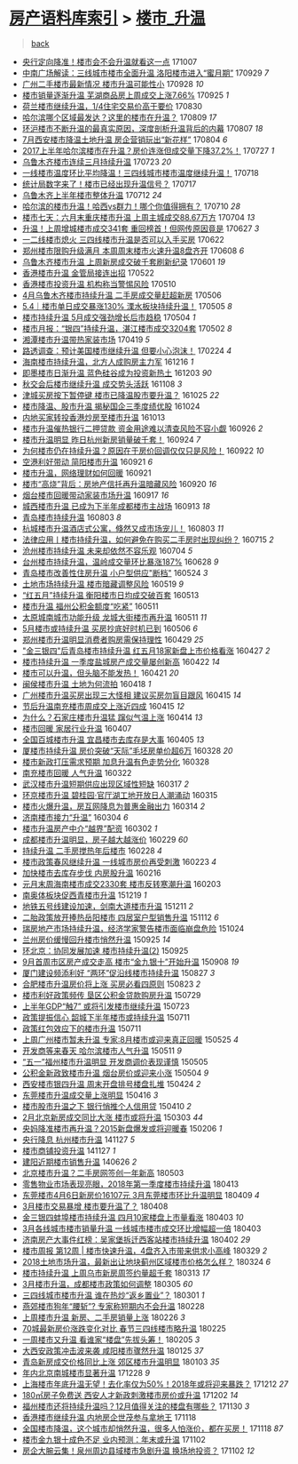 [房产语料库索引](../../README.md)  > [楼市_升温](楼市_升温.md)
====
> [back](../README.md)

- [央行定向降准！楼市会不会升温就看这一点](http://jkwz.applinzi.com/ittc/7021733060993877009.html#%E5%A4%AE%E8%A1%8C%E5%AE%9A%E5%90%91%E9%99%8D%E5%87%86%EF%BC%81%E6%A5%BC%E5%B8%82%E4%BC%9A%E4%B8%8D%E4%BC%9A%E5%8D%87%E6%B8%A9%E5%B0%B1%E7%9C%8B%E8%BF%99%E4%B8%80%E7%82%B9) 171007  
- [中南广场解读：三线城市楼市全面升温 洛阳楼市进入“蜜月期”](http://jkwz.applinzi.com/ittc/7018788565633467408.html#%E4%B8%AD%E5%8D%97%E5%B9%BF%E5%9C%BA%E8%A7%A3%E8%AF%BB%EF%BC%9A%E4%B8%89%E7%BA%BF%E5%9F%8E%E5%B8%82%E6%A5%BC%E5%B8%82%E5%85%A8%E9%9D%A2%E5%8D%87%E6%B8%A9+%E6%B4%9B%E9%98%B3%E6%A5%BC%E5%B8%82%E8%BF%9B%E5%85%A5%E2%80%9C%E8%9C%9C%E6%9C%88%E6%9C%9F%E2%80%9D) 170929 *7* 
- [广州二手楼市最新情况 楼市升温可能性小](http://jkwz.applinzi.com/ittc/7018329370182288400.html#%E5%B9%BF%E5%B7%9E%E4%BA%8C%E6%89%8B%E6%A5%BC%E5%B8%82%E6%9C%80%E6%96%B0%E6%83%85%E5%86%B5+%E6%A5%BC%E5%B8%82%E5%8D%87%E6%B8%A9%E5%8F%AF%E8%83%BD%E6%80%A7%E5%B0%8F) 170928 *10* 
- [楼市销量逐渐升温 芜湖商品房上周成交上涨7.66%](http://jkwz.applinzi.com/ittc/7017158383575237649.html#%E6%A5%BC%E5%B8%82%E9%94%80%E9%87%8F%E9%80%90%E6%B8%90%E5%8D%87%E6%B8%A9+%E8%8A%9C%E6%B9%96%E5%95%86%E5%93%81%E6%88%BF%E4%B8%8A%E5%91%A8%E6%88%90%E4%BA%A4%E4%B8%8A%E6%B6%A87.66%25) 170925 *1* 
- [荷兰楼市继续升温，1/4住宅交易价高于要价](http://jkwz.applinzi.com/ittc/7007675927897834513.html#%E8%8D%B7%E5%85%B0%E6%A5%BC%E5%B8%82%E7%BB%A7%E7%BB%AD%E5%8D%87%E6%B8%A9%EF%BC%8C1%2F4%E4%BD%8F%E5%AE%85%E4%BA%A4%E6%98%93%E4%BB%B7%E9%AB%98%E4%BA%8E%E8%A6%81%E4%BB%B7) 170830  
- [哈尔滨哪个区域最发达？这里的楼市在升温？](http://jkwz.applinzi.com/ittc/6999770676045808657.html#%E5%93%88%E5%B0%94%E6%BB%A8%E5%93%AA%E4%B8%AA%E5%8C%BA%E5%9F%9F%E6%9C%80%E5%8F%91%E8%BE%BE%EF%BC%9F%E8%BF%99%E9%87%8C%E7%9A%84%E6%A5%BC%E5%B8%82%E5%9C%A8%E5%8D%87%E6%B8%A9%EF%BC%9F) 170809 *17* 
- [环沪楼市不断升温的最真实原因，深度剖析升温背后的内幕](http://jkwz.applinzi.com/ittc/6998722774661858320.html#%E7%8E%AF%E6%B2%AA%E6%A5%BC%E5%B8%82%E4%B8%8D%E6%96%AD%E5%8D%87%E6%B8%A9%E7%9A%84%E6%9C%80%E7%9C%9F%E5%AE%9E%E5%8E%9F%E5%9B%A0%EF%BC%8C%E6%B7%B1%E5%BA%A6%E5%89%96%E6%9E%90%E5%8D%87%E6%B8%A9%E8%83%8C%E5%90%8E%E7%9A%84%E5%86%85%E5%B9%95) 170807 *18* 
- [7月西安楼市降温土地升温 房企营销玩出“新花样”](http://jkwz.applinzi.com/ittc/6997864083356124177.html#7%E6%9C%88%E8%A5%BF%E5%AE%89%E6%A5%BC%E5%B8%82%E9%99%8D%E6%B8%A9%E5%9C%9F%E5%9C%B0%E5%8D%87%E6%B8%A9+%E6%88%BF%E4%BC%81%E8%90%A5%E9%94%80%E7%8E%A9%E5%87%BA%E2%80%9C%E6%96%B0%E8%8A%B1%E6%A0%B7%E2%80%9D) 170804 *6* 
- [2017上半年哈尔滨楼市在升温？房价连涨但成交量下降37.2%！](http://jkwz.applinzi.com/ittc/6995041656787977232.html#2017%E4%B8%8A%E5%8D%8A%E5%B9%B4%E5%93%88%E5%B0%94%E6%BB%A8%E6%A5%BC%E5%B8%82%E5%9C%A8%E5%8D%87%E6%B8%A9%EF%BC%9F%E6%88%BF%E4%BB%B7%E8%BF%9E%E6%B6%A8%E4%BD%86%E6%88%90%E4%BA%A4%E9%87%8F%E4%B8%8B%E9%99%8D37.2%25%EF%BC%81) 170727 *1* 
- [乌鲁木齐楼市连续三月持续升温](http://jkwz.applinzi.com/ittc/6993645016139170833.html#%E4%B9%8C%E9%B2%81%E6%9C%A8%E9%BD%90%E6%A5%BC%E5%B8%82%E8%BF%9E%E7%BB%AD%E4%B8%89%E6%9C%88%E6%8C%81%E7%BB%AD%E5%8D%87%E6%B8%A9) 170723 *20* 
- [一线楼市温度环比平均降温！三四线城市楼市温度继续升温！](http://jkwz.applinzi.com/ittc/6991697696988333072.html#%E4%B8%80%E7%BA%BF%E6%A5%BC%E5%B8%82%E6%B8%A9%E5%BA%A6%E7%8E%AF%E6%AF%94%E5%B9%B3%E5%9D%87%E9%99%8D%E6%B8%A9%EF%BC%81%E4%B8%89%E5%9B%9B%E7%BA%BF%E5%9F%8E%E5%B8%82%E6%A5%BC%E5%B8%82%E6%B8%A9%E5%BA%A6%E7%BB%A7%E7%BB%AD%E5%8D%87%E6%B8%A9%EF%BC%81) 170718  
- [统计局数字来了！楼市已经出现升温信号？](http://jkwz.applinzi.com/ittc/6991257962797335568.html#%E7%BB%9F%E8%AE%A1%E5%B1%80%E6%95%B0%E5%AD%97%E6%9D%A5%E4%BA%86%EF%BC%81%E6%A5%BC%E5%B8%82%E5%B7%B2%E7%BB%8F%E5%87%BA%E7%8E%B0%E5%8D%87%E6%B8%A9%E4%BF%A1%E5%8F%B7%EF%BC%9F) 170717  
- [乌鲁木齐上半年楼市整体升温](http://jkwz.applinzi.com/ittc/6989338914702492689.html#%E4%B9%8C%E9%B2%81%E6%9C%A8%E9%BD%90%E4%B8%8A%E5%8D%8A%E5%B9%B4%E6%A5%BC%E5%B8%82%E6%95%B4%E4%BD%93%E5%8D%87%E6%B8%A9) 170712 *24* 
- [哈尔滨的楼市升温！哈西vs群力！哪个你值得拥有？](http://jkwz.applinzi.com/ittc/6988673299872482309.html#%E5%93%88%E5%B0%94%E6%BB%A8%E7%9A%84%E6%A5%BC%E5%B8%82%E5%8D%87%E6%B8%A9%EF%BC%81%E5%93%88%E8%A5%BFvs%E7%BE%A4%E5%8A%9B%EF%BC%81%E5%93%AA%E4%B8%AA%E4%BD%A0%E5%80%BC%E5%BE%97%E6%8B%A5%E6%9C%89%EF%BC%9F) 170710 *28* 
- [楼市七天：六月末重庆楼市升温 上周主城成交88.67万方](http://jkwz.applinzi.com/ittc/6986490211004318724.html#%E6%A5%BC%E5%B8%82%E4%B8%83%E5%A4%A9%EF%BC%9A%E5%85%AD%E6%9C%88%E6%9C%AB%E9%87%8D%E5%BA%86%E6%A5%BC%E5%B8%82%E5%8D%87%E6%B8%A9+%E4%B8%8A%E5%91%A8%E4%B8%BB%E5%9F%8E%E6%88%90%E4%BA%A488.67%E4%B8%87%E6%96%B9) 170704 *13* 
- [升温！上周增城楼市成交341套 重回榜首！但网传原因竟是](http://jkwz.applinzi.com/ittc/6983730808538792965.html#%E5%8D%87%E6%B8%A9%EF%BC%81%E4%B8%8A%E5%91%A8%E5%A2%9E%E5%9F%8E%E6%A5%BC%E5%B8%82%E6%88%90%E4%BA%A4341%E5%A5%97+%E9%87%8D%E5%9B%9E%E6%A6%9C%E9%A6%96%EF%BC%81%E4%BD%86%E7%BD%91%E4%BC%A0%E5%8E%9F%E5%9B%A0%E7%AB%9F%E6%98%AF) 170627 *3* 
- [一二线楼市熄火 三四线楼市升温是否可以入手买房](http://jkwz.applinzi.com/ittc/6981953324554126341.html#%E4%B8%80%E4%BA%8C%E7%BA%BF%E6%A5%BC%E5%B8%82%E7%86%84%E7%81%AB+%E4%B8%89%E5%9B%9B%E7%BA%BF%E6%A5%BC%E5%B8%82%E5%8D%87%E6%B8%A9%E6%98%AF%E5%90%A6%E5%8F%AF%E4%BB%A5%E5%85%A5%E6%89%8B%E4%B9%B0%E6%88%BF) 170622  
- [郑州楼市限购升级满月 本周周末楼市火速升温8盘齐开](http://jkwz.applinzi.com/ittc/6976845112528077828.html#%E9%83%91%E5%B7%9E%E6%A5%BC%E5%B8%82%E9%99%90%E8%B4%AD%E5%8D%87%E7%BA%A7%E6%BB%A1%E6%9C%88+%E6%9C%AC%E5%91%A8%E5%91%A8%E6%9C%AB%E6%A5%BC%E5%B8%82%E7%81%AB%E9%80%9F%E5%8D%87%E6%B8%A98%E7%9B%98%E9%BD%90%E5%BC%80) 170608 *6* 
- [乌鲁木齐楼市升温 上周新房成交破千套刷新纪录](http://jkwz.applinzi.com/ittc/6974195922060723204.html#%E4%B9%8C%E9%B2%81%E6%9C%A8%E9%BD%90%E6%A5%BC%E5%B8%82%E5%8D%87%E6%B8%A9+%E4%B8%8A%E5%91%A8%E6%96%B0%E6%88%BF%E6%88%90%E4%BA%A4%E7%A0%B4%E5%8D%83%E5%A5%97%E5%88%B7%E6%96%B0%E7%BA%AA%E5%BD%95) 170601 *19* 
- [香港楼市升温 金管局接连出招](http://jkwz.applinzi.com/ittc/6970323432859239429.html#%E9%A6%99%E6%B8%AF%E6%A5%BC%E5%B8%82%E5%8D%87%E6%B8%A9+%E9%87%91%E7%AE%A1%E5%B1%80%E6%8E%A5%E8%BF%9E%E5%87%BA%E6%8B%9B) 170522  
- [香港楼市投资升温 机构称当警惕风险](http://jkwz.applinzi.com/ittc/6966065313459209220.html#%E9%A6%99%E6%B8%AF%E6%A5%BC%E5%B8%82%E6%8A%95%E8%B5%84%E5%8D%87%E6%B8%A9+%E6%9C%BA%E6%9E%84%E7%A7%B0%E5%BD%93%E8%AD%A6%E6%83%95%E9%A3%8E%E9%99%A9) 170510  
- [4月乌鲁木齐楼市持续升温 二手房成交量赶超新房](http://jkwz.applinzi.com/ittc/6964336284603515909.html#4%E6%9C%88%E4%B9%8C%E9%B2%81%E6%9C%A8%E9%BD%90%E6%A5%BC%E5%B8%82%E6%8C%81%E7%BB%AD%E5%8D%87%E6%B8%A9+%E4%BA%8C%E6%89%8B%E6%88%BF%E6%88%90%E4%BA%A4%E9%87%8F%E8%B5%B6%E8%B6%85%E6%96%B0%E6%88%BF) 170506  
- [5.4｜楼市单日成交暴涨130% 溧水板块持续升温！](http://jkwz.applinzi.com/ittc/6964103346129470469.html#5.4%EF%BD%9C%E6%A5%BC%E5%B8%82%E5%8D%95%E6%97%A5%E6%88%90%E4%BA%A4%E6%9A%B4%E6%B6%A8130%25+%E6%BA%A7%E6%B0%B4%E6%9D%BF%E5%9D%97%E6%8C%81%E7%BB%AD%E5%8D%87%E6%B8%A9%EF%BC%81) 170505 *8* 
- [楼市持续升温 5月成交强劲增长后市趋稳](http://jkwz.applinzi.com/ittc/6963809792110887941.html#%E6%A5%BC%E5%B8%82%E6%8C%81%E7%BB%AD%E5%8D%87%E6%B8%A9+5%E6%9C%88%E6%88%90%E4%BA%A4%E5%BC%BA%E5%8A%B2%E5%A2%9E%E9%95%BF%E5%90%8E%E5%B8%82%E8%B6%8B%E7%A8%B3) 170504 *1* 
- [楼市月报：“银四”持续升温，湛江楼市成交3204套](http://jkwz.applinzi.com/ittc/6963096176030123012.html#%E6%A5%BC%E5%B8%82%E6%9C%88%E6%8A%A5%EF%BC%9A%E2%80%9C%E9%93%B6%E5%9B%9B%E2%80%9D%E6%8C%81%E7%BB%AD%E5%8D%87%E6%B8%A9%EF%BC%8C%E6%B9%9B%E6%B1%9F%E6%A5%BC%E5%B8%82%E6%88%90%E4%BA%A43204%E5%A5%97) 170502 *8* 
- [湘潭楼市升温带热家装市场](http://jkwz.applinzi.com/ittc/6958161222879937540.html#%E6%B9%98%E6%BD%AD%E6%A5%BC%E5%B8%82%E5%8D%87%E6%B8%A9%E5%B8%A6%E7%83%AD%E5%AE%B6%E8%A3%85%E5%B8%82%E5%9C%BA) 170419 *5* 
- [路透调查：预计美国楼市继续升温 但要小心泡沫！](http://jkwz.applinzi.com/ittc/6938301210166821893.html#%E8%B7%AF%E9%80%8F%E8%B0%83%E6%9F%A5%EF%BC%9A%E9%A2%84%E8%AE%A1%E7%BE%8E%E5%9B%BD%E6%A5%BC%E5%B8%82%E7%BB%A7%E7%BB%AD%E5%8D%87%E6%B8%A9+%E4%BD%86%E8%A6%81%E5%B0%8F%E5%BF%83%E6%B3%A1%E6%B2%AB%EF%BC%81) 170224 *4* 
- [海南楼市持续升温，北方人成购房主力军](http://jkwz.applinzi.com/ittc/6912242514743804932.html#%E6%B5%B7%E5%8D%97%E6%A5%BC%E5%B8%82%E6%8C%81%E7%BB%AD%E5%8D%87%E6%B8%A9%EF%BC%8C%E5%8C%97%E6%96%B9%E4%BA%BA%E6%88%90%E8%B4%AD%E6%88%BF%E4%B8%BB%E5%8A%9B%E5%86%9B) 161216 *1* 
- [即墨楼市日渐升温 蓝色硅谷成为投资新热土](http://jkwz.applinzi.com/ittc/6907358567090095108.html#%E5%8D%B3%E5%A2%A8%E6%A5%BC%E5%B8%82%E6%97%A5%E6%B8%90%E5%8D%87%E6%B8%A9+%E8%93%9D%E8%89%B2%E7%A1%85%E8%B0%B7%E6%88%90%E4%B8%BA%E6%8A%95%E8%B5%84%E6%96%B0%E7%83%AD%E5%9C%9F) 161203 *90* 
- [秋交会后楼市继续升温 成交势头活跃](http://jkwz.applinzi.com/ittc/6898028818211537924.html#%E7%A7%8B%E4%BA%A4%E4%BC%9A%E5%90%8E%E6%A5%BC%E5%B8%82%E7%BB%A7%E7%BB%AD%E5%8D%87%E6%B8%A9+%E6%88%90%E4%BA%A4%E5%8A%BF%E5%A4%B4%E6%B4%BB%E8%B7%83) 161108 *3* 
- [津城买房按下暂停键 楼市已降温股市要升温？](http://jkwz.applinzi.com/ittc/6892890371654157317.html#%E6%B4%A5%E5%9F%8E%E4%B9%B0%E6%88%BF%E6%8C%89%E4%B8%8B%E6%9A%82%E5%81%9C%E9%94%AE+%E6%A5%BC%E5%B8%82%E5%B7%B2%E9%99%8D%E6%B8%A9%E8%82%A1%E5%B8%82%E8%A6%81%E5%8D%87%E6%B8%A9%EF%BC%9F) 161025 *22* 
- [楼市降温、股市升温 揭秘国企三季度绩优股](http://jkwz.applinzi.com/ittc/6892638955308057605.html#%E6%A5%BC%E5%B8%82%E9%99%8D%E6%B8%A9%E3%80%81%E8%82%A1%E5%B8%82%E5%8D%87%E6%B8%A9+%E6%8F%AD%E7%A7%98%E5%9B%BD%E4%BC%81%E4%B8%89%E5%AD%A3%E5%BA%A6%E7%BB%A9%E4%BC%98%E8%82%A1) 161024  
- [内地买家转投香港炒房至楼市升温](http://jkwz.applinzi.com/ittc/6888472343604626436.html#%E5%86%85%E5%9C%B0%E4%B9%B0%E5%AE%B6%E8%BD%AC%E6%8A%95%E9%A6%99%E6%B8%AF%E7%82%92%E6%88%BF%E8%87%B3%E6%A5%BC%E5%B8%82%E5%8D%87%E6%B8%A9) 161013  
- [楼市升温催热银行二押贷款 资金用途难以清查风险不容小觑](http://jkwz.applinzi.com/ittc/6882106393825379333.html#%E6%A5%BC%E5%B8%82%E5%8D%87%E6%B8%A9%E5%82%AC%E7%83%AD%E9%93%B6%E8%A1%8C%E4%BA%8C%E6%8A%BC%E8%B4%B7%E6%AC%BE+%E8%B5%84%E9%87%91%E7%94%A8%E9%80%94%E9%9A%BE%E4%BB%A5%E6%B8%85%E6%9F%A5%E9%A3%8E%E9%99%A9%E4%B8%8D%E5%AE%B9%E5%B0%8F%E8%A7%91) 160926 *2* 
- [楼市升温明显 昨日杭州新房销量破千套！](http://jkwz.applinzi.com/ittc/6881442857499493380.html#%E6%A5%BC%E5%B8%82%E5%8D%87%E6%B8%A9%E6%98%8E%E6%98%BE+%E6%98%A8%E6%97%A5%E6%9D%AD%E5%B7%9E%E6%96%B0%E6%88%BF%E9%94%80%E9%87%8F%E7%A0%B4%E5%8D%83%E5%A5%97%EF%BC%81) 160924 *7* 
- [为何楼市仍在持续升温？原因在于房价回调仅仅只是风险！](http://jkwz.applinzi.com/ittc/6880718147241378820.html#%E4%B8%BA%E4%BD%95%E6%A5%BC%E5%B8%82%E4%BB%8D%E5%9C%A8%E6%8C%81%E7%BB%AD%E5%8D%87%E6%B8%A9%EF%BC%9F%E5%8E%9F%E5%9B%A0%E5%9C%A8%E4%BA%8E%E6%88%BF%E4%BB%B7%E5%9B%9E%E8%B0%83%E4%BB%85%E4%BB%85%E5%8F%AA%E6%98%AF%E9%A3%8E%E9%99%A9%EF%BC%81) 160922 *10* 
- [空港利好带动 简阳楼市升温](http://jkwz.applinzi.com/ittc/6880348210450662405.html#%E7%A9%BA%E6%B8%AF%E5%88%A9%E5%A5%BD%E5%B8%A6%E5%8A%A8+%E7%AE%80%E9%98%B3%E6%A5%BC%E5%B8%82%E5%8D%87%E6%B8%A9) 160921 *6* 
- [楼市升温，网络理财如何回暖](http://jkwz.applinzi.com/ittc/6880243453253911556.html#%E6%A5%BC%E5%B8%82%E5%8D%87%E6%B8%A9%EF%BC%8C%E7%BD%91%E7%BB%9C%E7%90%86%E8%B4%A2%E5%A6%82%E4%BD%95%E5%9B%9E%E6%9A%96) 160921  
- [楼市“高烧”背后：房地产信托再升温暗藏风险](http://jkwz.applinzi.com/ittc/6879833660617917444.html#%E6%A5%BC%E5%B8%82%E2%80%9C%E9%AB%98%E7%83%A7%E2%80%9D%E8%83%8C%E5%90%8E%EF%BC%9A%E6%88%BF%E5%9C%B0%E4%BA%A7%E4%BF%A1%E6%89%98%E5%86%8D%E5%8D%87%E6%B8%A9%E6%9A%97%E8%97%8F%E9%A3%8E%E9%99%A9) 160920 *16* 
- [烟台楼市回暖带动家装市场升温](http://jkwz.applinzi.com/ittc/6878864183097033732.html#%E7%83%9F%E5%8F%B0%E6%A5%BC%E5%B8%82%E5%9B%9E%E6%9A%96%E5%B8%A6%E5%8A%A8%E5%AE%B6%E8%A3%85%E5%B8%82%E5%9C%BA%E5%8D%87%E6%B8%A9) 160917 *16* 
- [城西楼市升温 已成为下半年成都楼市主战场](http://jkwz.applinzi.com/ittc/6877291905343292421.html#%E5%9F%8E%E8%A5%BF%E6%A5%BC%E5%B8%82%E5%8D%87%E6%B8%A9+%E5%B7%B2%E6%88%90%E4%B8%BA%E4%B8%8B%E5%8D%8A%E5%B9%B4%E6%88%90%E9%83%BD%E6%A5%BC%E5%B8%82%E4%B8%BB%E6%88%98%E5%9C%BA) 160913 *18* 
- [青岛楼市持续升温](http://jkwz.applinzi.com/ittc/6862146987717297157.html#%E9%9D%92%E5%B2%9B%E6%A5%BC%E5%B8%82%E6%8C%81%E7%BB%AD%E5%8D%87%E6%B8%A9) 160803 *8* 
- [杭城楼市升温酒店式公寓，倏然又成市场宠儿！](http://jkwz.applinzi.com/ittc/6862102332283814916.html#%E6%9D%AD%E5%9F%8E%E6%A5%BC%E5%B8%82%E5%8D%87%E6%B8%A9%E9%85%92%E5%BA%97%E5%BC%8F%E5%85%AC%E5%AF%93%EF%BC%8C%E5%80%8F%E7%84%B6%E5%8F%88%E6%88%90%E5%B8%82%E5%9C%BA%E5%AE%A0%E5%84%BF%EF%BC%81) 160803 *11* 
- [法律应用丨楼市持续升温，如何避免在购买二手房时出现纠纷？](http://jkwz.applinzi.com/ittc/6855201018924762116.html#%E6%B3%95%E5%BE%8B%E5%BA%94%E7%94%A8%E4%B8%A8%E6%A5%BC%E5%B8%82%E6%8C%81%E7%BB%AD%E5%8D%87%E6%B8%A9%EF%BC%8C%E5%A6%82%E4%BD%95%E9%81%BF%E5%85%8D%E5%9C%A8%E8%B4%AD%E4%B9%B0%E4%BA%8C%E6%89%8B%E6%88%BF%E6%97%B6%E5%87%BA%E7%8E%B0%E7%BA%A0%E7%BA%B7%EF%BC%9F) 160715 *2* 
- [沧州楼市持续升温 未来却依然不容乐观](http://jkwz.applinzi.com/ittc/6850917791934448644.html#%E6%B2%A7%E5%B7%9E%E6%A5%BC%E5%B8%82%E6%8C%81%E7%BB%AD%E5%8D%87%E6%B8%A9+%E6%9C%AA%E6%9D%A5%E5%8D%B4%E4%BE%9D%E7%84%B6%E4%B8%8D%E5%AE%B9%E4%B9%90%E8%A7%82) 160704 *5* 
- [台州楼市持续升温，温岭成交量环比暴涨187%](http://jkwz.applinzi.com/ittc/6848690128733864964.html#%E5%8F%B0%E5%B7%9E%E6%A5%BC%E5%B8%82%E6%8C%81%E7%BB%AD%E5%8D%87%E6%B8%A9%EF%BC%8C%E6%B8%A9%E5%B2%AD%E6%88%90%E4%BA%A4%E9%87%8F%E7%8E%AF%E6%AF%94%E6%9A%B4%E6%B6%A8187%25) 160628 *9* 
- [青岛楼市改善性住房升温 小户型供应&quot;断档&quot;](http://jkwz.applinzi.com/ittc/6835695730043651076.html#%E9%9D%92%E5%B2%9B%E6%A5%BC%E5%B8%82%E6%94%B9%E5%96%84%E6%80%A7%E4%BD%8F%E6%88%BF%E5%8D%87%E6%B8%A9+%E5%B0%8F%E6%88%B7%E5%9E%8B%E4%BE%9B%E5%BA%94%26quot%3B%E6%96%AD%E6%A1%A3%26quot%3B) 160524 *3* 
- [土地市场持续升温 楼市暗藏调整风险](http://jkwz.applinzi.com/ittc/6833933296769434629.html#%E5%9C%9F%E5%9C%B0%E5%B8%82%E5%9C%BA%E6%8C%81%E7%BB%AD%E5%8D%87%E6%B8%A9+%E6%A5%BC%E5%B8%82%E6%9A%97%E8%97%8F%E8%B0%83%E6%95%B4%E9%A3%8E%E9%99%A9) 160519 *9* 
- [“红五月”持续升温 衡阳楼市日均成交破百套](http://jkwz.applinzi.com/ittc/6831708000544621573.html#%E2%80%9C%E7%BA%A2%E4%BA%94%E6%9C%88%E2%80%9D%E6%8C%81%E7%BB%AD%E5%8D%87%E6%B8%A9+%E8%A1%A1%E9%98%B3%E6%A5%BC%E5%B8%82%E6%97%A5%E5%9D%87%E6%88%90%E4%BA%A4%E7%A0%B4%E7%99%BE%E5%A5%97) 160513  
- [楼市升温 福州公积金额度“吃紧”](http://jkwz.applinzi.com/ittc/6830909651407078405.html#%E6%A5%BC%E5%B8%82%E5%8D%87%E6%B8%A9+%E7%A6%8F%E5%B7%9E%E5%85%AC%E7%A7%AF%E9%87%91%E9%A2%9D%E5%BA%A6%E2%80%9C%E5%90%83%E7%B4%A7%E2%80%9D) 160511  
- [太原城南城市功能升级 龙城大街楼市再升温](http://jkwz.applinzi.com/ittc/6830867949988348933.html#%E5%A4%AA%E5%8E%9F%E5%9F%8E%E5%8D%97%E5%9F%8E%E5%B8%82%E5%8A%9F%E8%83%BD%E5%8D%87%E7%BA%A7+%E9%BE%99%E5%9F%8E%E5%A4%A7%E8%A1%97%E6%A5%BC%E5%B8%82%E5%86%8D%E5%8D%87%E6%B8%A9) 160511 *11* 
- [5月楼市或持续升温 买房抄底好时机已到](http://jkwz.applinzi.com/ittc/6829022181933450245.html#5%E6%9C%88%E6%A5%BC%E5%B8%82%E6%88%96%E6%8C%81%E7%BB%AD%E5%8D%87%E6%B8%A9+%E4%B9%B0%E6%88%BF%E6%8A%84%E5%BA%95%E5%A5%BD%E6%97%B6%E6%9C%BA%E5%B7%B2%E5%88%B0) 160506 *6* 
- [郑州楼市升温明显消费者购房需保持理性](http://jkwz.applinzi.com/ittc/6826465271900275716.html#%E9%83%91%E5%B7%9E%E6%A5%BC%E5%B8%82%E5%8D%87%E6%B8%A9%E6%98%8E%E6%98%BE%E6%B6%88%E8%B4%B9%E8%80%85%E8%B4%AD%E6%88%BF%E9%9C%80%E4%BF%9D%E6%8C%81%E7%90%86%E6%80%A7) 160429 *25* 
- [&quot;金三银四&quot;后青岛楼市持续升温 红五月18家新盘上市价格看涨](http://jkwz.applinzi.com/ittc/6825654461036758021.html#%26quot%3B%E9%87%91%E4%B8%89%E9%93%B6%E5%9B%9B%26quot%3B%E5%90%8E%E9%9D%92%E5%B2%9B%E6%A5%BC%E5%B8%82%E6%8C%81%E7%BB%AD%E5%8D%87%E6%B8%A9+%E7%BA%A2%E4%BA%94%E6%9C%8818%E5%AE%B6%E6%96%B0%E7%9B%98%E4%B8%8A%E5%B8%82%E4%BB%B7%E6%A0%BC%E7%9C%8B%E6%B6%A8) 160427 *2* 
- [楼市持续升温 一季度盐城房产成交量屡创新高](http://jkwz.applinzi.com/ittc/6823838404345070597.html#%E6%A5%BC%E5%B8%82%E6%8C%81%E7%BB%AD%E5%8D%87%E6%B8%A9+%E4%B8%80%E5%AD%A3%E5%BA%A6%E7%9B%90%E5%9F%8E%E6%88%BF%E4%BA%A7%E6%88%90%E4%BA%A4%E9%87%8F%E5%B1%A1%E5%88%9B%E6%96%B0%E9%AB%98) 160422 *14* 
- [楼市可以升温，但头脑不能发热！](http://jkwz.applinzi.com/ittc/6823487615831376900.html#%E6%A5%BC%E5%B8%82%E5%8F%AF%E4%BB%A5%E5%8D%87%E6%B8%A9%EF%BC%8C%E4%BD%86%E5%A4%B4%E8%84%91%E4%B8%8D%E8%83%BD%E5%8F%91%E7%83%AD%EF%BC%81) 160421 *20* 
- [闽侯楼市升温 土地为何流拍](http://jkwz.applinzi.com/ittc/6822444737373930500.html#%E9%97%BD%E4%BE%AF%E6%A5%BC%E5%B8%82%E5%8D%87%E6%B8%A9+%E5%9C%9F%E5%9C%B0%E4%B8%BA%E4%BD%95%E6%B5%81%E6%8B%8D) 160418 *1* 
- [广州楼市升温买房出现三大怪相 建议买房勿盲目跟风](http://jkwz.applinzi.com/ittc/6821238134796715012.html#%E5%B9%BF%E5%B7%9E%E6%A5%BC%E5%B8%82%E5%8D%87%E6%B8%A9%E4%B9%B0%E6%88%BF%E5%87%BA%E7%8E%B0%E4%B8%89%E5%A4%A7%E6%80%AA%E7%9B%B8+%E5%BB%BA%E8%AE%AE%E4%B9%B0%E6%88%BF%E5%8B%BF%E7%9B%B2%E7%9B%AE%E8%B7%9F%E9%A3%8E) 160415 *14* 
- [节后升温南充楼市周成交上涨近四成](http://jkwz.applinzi.com/ittc/6821192597120746501.html#%E8%8A%82%E5%90%8E%E5%8D%87%E6%B8%A9%E5%8D%97%E5%85%85%E6%A5%BC%E5%B8%82%E5%91%A8%E6%88%90%E4%BA%A4%E4%B8%8A%E6%B6%A8%E8%BF%91%E5%9B%9B%E6%88%90) 160415 *12* 
- [为什么？石家庄楼市升温猛 蹿似气温上涨](http://jkwz.applinzi.com/ittc/6821056110366557188.html#%E4%B8%BA%E4%BB%80%E4%B9%88%EF%BC%9F%E7%9F%B3%E5%AE%B6%E5%BA%84%E6%A5%BC%E5%B8%82%E5%8D%87%E6%B8%A9%E7%8C%9B+%E8%B9%BF%E4%BC%BC%E6%B0%94%E6%B8%A9%E4%B8%8A%E6%B6%A8) 160414 *13* 
- [楼市回暖 家居行业升温](http://jkwz.applinzi.com/ittc/6818357315400893444.html#%E6%A5%BC%E5%B8%82%E5%9B%9E%E6%9A%96+%E5%AE%B6%E5%B1%85%E8%A1%8C%E4%B8%9A%E5%8D%87%E6%B8%A9) 160407  
- [全国百城楼市升温 宜昌楼市去库存是大事](http://jkwz.applinzi.com/ittc/6817626738947261445.html#%E5%85%A8%E5%9B%BD%E7%99%BE%E5%9F%8E%E6%A5%BC%E5%B8%82%E5%8D%87%E6%B8%A9+%E5%AE%9C%E6%98%8C%E6%A5%BC%E5%B8%82%E5%8E%BB%E5%BA%93%E5%AD%98%E6%98%AF%E5%A4%A7%E4%BA%8B) 160405 *13* 
- [厦楼市持续升温 房价突破“天际”毛坯房单价超6万](http://jkwz.applinzi.com/ittc/6814743552760235012.html#%E5%8E%A6%E6%A5%BC%E5%B8%82%E6%8C%81%E7%BB%AD%E5%8D%87%E6%B8%A9+%E6%88%BF%E4%BB%B7%E7%AA%81%E7%A0%B4%E2%80%9C%E5%A4%A9%E9%99%85%E2%80%9D%E6%AF%9B%E5%9D%AF%E6%88%BF%E5%8D%95%E4%BB%B7%E8%B6%856%E4%B8%87) 160328 *20* 
- [楼市新政打压需求预期 加息升温有色走势分化](http://jkwz.applinzi.com/ittc/6814695695118238724.html#%E6%A5%BC%E5%B8%82%E6%96%B0%E6%94%BF%E6%89%93%E5%8E%8B%E9%9C%80%E6%B1%82%E9%A2%84%E6%9C%9F+%E5%8A%A0%E6%81%AF%E5%8D%87%E6%B8%A9%E6%9C%89%E8%89%B2%E8%B5%B0%E5%8A%BF%E5%88%86%E5%8C%96) 160328  
- [南充楼市回暖 人气升温](http://jkwz.applinzi.com/ittc/6812463507182191620.html#%E5%8D%97%E5%85%85%E6%A5%BC%E5%B8%82%E5%9B%9E%E6%9A%96+%E4%BA%BA%E6%B0%94%E5%8D%87%E6%B8%A9) 160322  
- [武汉楼市升温短期供应出现区域性短缺](http://jkwz.applinzi.com/ittc/6810581843564823556.html#%E6%AD%A6%E6%B1%89%E6%A5%BC%E5%B8%82%E5%8D%87%E6%B8%A9%E7%9F%AD%E6%9C%9F%E4%BE%9B%E5%BA%94%E5%87%BA%E7%8E%B0%E5%8C%BA%E5%9F%9F%E6%80%A7%E7%9F%AD%E7%BC%BA) 160317 *2* 
- [环京楼市升温 碧桂园·官厅湖工地开放日人潮涌动](http://jkwz.applinzi.com/ittc/6809831609104598020.html#%E7%8E%AF%E4%BA%AC%E6%A5%BC%E5%B8%82%E5%8D%87%E6%B8%A9+%E7%A2%A7%E6%A1%82%E5%9B%AD%C2%B7%E5%AE%98%E5%8E%85%E6%B9%96%E5%B7%A5%E5%9C%B0%E5%BC%80%E6%94%BE%E6%97%A5%E4%BA%BA%E6%BD%AE%E6%B6%8C%E5%8A%A8) 160315  
- [楼市火爆升温，房互网降息为普惠金融出力](http://jkwz.applinzi.com/ittc/6809445824933135365.html#%E6%A5%BC%E5%B8%82%E7%81%AB%E7%88%86%E5%8D%87%E6%B8%A9%EF%BC%8C%E6%88%BF%E4%BA%92%E7%BD%91%E9%99%8D%E6%81%AF%E4%B8%BA%E6%99%AE%E6%83%A0%E9%87%91%E8%9E%8D%E5%87%BA%E5%8A%9B) 160314 *2* 
- [济南楼市接力“升温”](http://jkwz.applinzi.com/ittc/6805662018019263492.html#%E6%B5%8E%E5%8D%97%E6%A5%BC%E5%B8%82%E6%8E%A5%E5%8A%9B%E2%80%9C%E5%8D%87%E6%B8%A9%E2%80%9D) 160304 *6* 
- [楼市升温房产中介“越界”配资](http://jkwz.applinzi.com/ittc/6804816690638488581.html#%E6%A5%BC%E5%B8%82%E5%8D%87%E6%B8%A9%E6%88%BF%E4%BA%A7%E4%B8%AD%E4%BB%8B%E2%80%9C%E8%B6%8A%E7%95%8C%E2%80%9D%E9%85%8D%E8%B5%84) 160302 *1* 
- [成都楼市升温明显，房子越大越涨价](http://jkwz.applinzi.com/ittc/6804306525745054724.html#%E6%88%90%E9%83%BD%E6%A5%BC%E5%B8%82%E5%8D%87%E6%B8%A9%E6%98%8E%E6%98%BE%EF%BC%8C%E6%88%BF%E5%AD%90%E8%B6%8A%E5%A4%A7%E8%B6%8A%E6%B6%A8%E4%BB%B7) 160229 *60* 
- [持续升温 二手房搅热年后楼市](http://jkwz.applinzi.com/ittc/6803752124693349380.html#%E6%8C%81%E7%BB%AD%E5%8D%87%E6%B8%A9+%E4%BA%8C%E6%89%8B%E6%88%BF%E6%90%85%E7%83%AD%E5%B9%B4%E5%90%8E%E6%A5%BC%E5%B8%82) 160228 *4* 
- [楼市政策春风继续升温 一线城市房价再受刺激](http://jkwz.applinzi.com/ittc/6802003086121894916.html#%E6%A5%BC%E5%B8%82%E6%94%BF%E7%AD%96%E6%98%A5%E9%A3%8E%E7%BB%A7%E7%BB%AD%E5%8D%87%E6%B8%A9+%E4%B8%80%E7%BA%BF%E5%9F%8E%E5%B8%82%E6%88%BF%E4%BB%B7%E5%86%8D%E5%8F%97%E5%88%BA%E6%BF%80) 160223 *4* 
- [加快楼市去库存步伐 内房股升温](http://jkwz.applinzi.com/ittc/6799373638008570885.html#%E5%8A%A0%E5%BF%AB%E6%A5%BC%E5%B8%82%E5%8E%BB%E5%BA%93%E5%AD%98%E6%AD%A5%E4%BC%90+%E5%86%85%E6%88%BF%E8%82%A1%E5%8D%87%E6%B8%A9) 160216  
- [元月末周海南楼市成交2330套 楼市反转寒潮升温](http://jkwz.applinzi.com/ittc/6794525192453882884.html#%E5%85%83%E6%9C%88%E6%9C%AB%E5%91%A8%E6%B5%B7%E5%8D%97%E6%A5%BC%E5%B8%82%E6%88%90%E4%BA%A42330%E5%A5%97+%E6%A5%BC%E5%B8%82%E5%8F%8D%E8%BD%AC%E5%AF%92%E6%BD%AE%E5%8D%87%E6%B8%A9) 160203  
- [南奥体板块促西青楼市升温](http://jkwz.applinzi.com/ittc/6777456369708041220.html#%E5%8D%97%E5%A5%A5%E4%BD%93%E6%9D%BF%E5%9D%97%E4%BF%83%E8%A5%BF%E9%9D%92%E6%A5%BC%E5%B8%82%E5%8D%87%E6%B8%A9) 151219 *1* 
- [地铁五号线建设加速，剑南大道楼市升温](http://jkwz.applinzi.com/ittc/6774609856078283780.html#%E5%9C%B0%E9%93%81%E4%BA%94%E5%8F%B7%E7%BA%BF%E5%BB%BA%E8%AE%BE%E5%8A%A0%E9%80%9F%EF%BC%8C%E5%89%91%E5%8D%97%E5%A4%A7%E9%81%93%E6%A5%BC%E5%B8%82%E5%8D%87%E6%B8%A9) 151211 *2* 
- [二胎政策放开捧热岳阳楼市 四居室户型销售升温](http://jkwz.applinzi.com/ittc/6763710276549739525.html#%E4%BA%8C%E8%83%8E%E6%94%BF%E7%AD%96%E6%94%BE%E5%BC%80%E6%8D%A7%E7%83%AD%E5%B2%B3%E9%98%B3%E6%A5%BC%E5%B8%82+%E5%9B%9B%E5%B1%85%E5%AE%A4%E6%88%B7%E5%9E%8B%E9%94%80%E5%94%AE%E5%8D%87%E6%B8%A9) 151112 *6* 
- [瑞房地产市场持续升温，经济学家警告楼市面临崩盘危险](http://jkwz.applinzi.com/ittc/6756539935713575940.html#%E7%91%9E%E6%88%BF%E5%9C%B0%E4%BA%A7%E5%B8%82%E5%9C%BA%E6%8C%81%E7%BB%AD%E5%8D%87%E6%B8%A9%EF%BC%8C%E7%BB%8F%E6%B5%8E%E5%AD%A6%E5%AE%B6%E8%AD%A6%E5%91%8A%E6%A5%BC%E5%B8%82%E9%9D%A2%E4%B8%B4%E5%B4%A9%E7%9B%98%E5%8D%B1%E9%99%A9) 151024  
- [兰州房价缓慢回升楼市悄然升温](http://jkwz.applinzi.com/ittc/6745797741470827524.html#%E5%85%B0%E5%B7%9E%E6%88%BF%E4%BB%B7%E7%BC%93%E6%85%A2%E5%9B%9E%E5%8D%87%E6%A5%BC%E5%B8%82%E6%82%84%E7%84%B6%E5%8D%87%E6%B8%A9) 150925 *14* 
- [环北京：协同发展加速 楼市持续升温(2)](http://jkwz.applinzi.com/ittc/6745800052162937860.html#%E7%8E%AF%E5%8C%97%E4%BA%AC%EF%BC%9A%E5%8D%8F%E5%90%8C%E5%8F%91%E5%B1%95%E5%8A%A0%E9%80%9F+%E6%A5%BC%E5%B8%82%E6%8C%81%E7%BB%AD%E5%8D%87%E6%B8%A9%282%29) 150925  
- [9月首周市区房产成交走高 楼市“金九银十”开始升温](http://jkwz.applinzi.com/ittc/6739733638490768388.html#9%E6%9C%88%E9%A6%96%E5%91%A8%E5%B8%82%E5%8C%BA%E6%88%BF%E4%BA%A7%E6%88%90%E4%BA%A4%E8%B5%B0%E9%AB%98+%E6%A5%BC%E5%B8%82%E2%80%9C%E9%87%91%E4%B9%9D%E9%93%B6%E5%8D%81%E2%80%9D%E5%BC%80%E5%A7%8B%E5%8D%87%E6%B8%A9) 150908 *19* 
- [厦门建设频添利好 “两环”促沿线楼市持续升温](http://jkwz.applinzi.com/ittc/6735153416646050821.html#%E5%8E%A6%E9%97%A8%E5%BB%BA%E8%AE%BE%E9%A2%91%E6%B7%BB%E5%88%A9%E5%A5%BD+%E2%80%9C%E4%B8%A4%E7%8E%AF%E2%80%9D%E4%BF%83%E6%B2%BF%E7%BA%BF%E6%A5%BC%E5%B8%82%E6%8C%81%E7%BB%AD%E5%8D%87%E6%B8%A9) 150827 *3* 
- [合肥楼市升温房价将上涨 买房必看四原则](http://jkwz.applinzi.com/ittc/6733861065282388997.html#%E5%90%88%E8%82%A5%E6%A5%BC%E5%B8%82%E5%8D%87%E6%B8%A9%E6%88%BF%E4%BB%B7%E5%B0%86%E4%B8%8A%E6%B6%A8+%E4%B9%B0%E6%88%BF%E5%BF%85%E7%9C%8B%E5%9B%9B%E5%8E%9F%E5%88%99) 150823 *2* 
- [楼市利好政策频传 垦区公积金贷款购房升温](http://jkwz.applinzi.com/ittc/547650611438326379.html#%E6%A5%BC%E5%B8%82%E5%88%A9%E5%A5%BD%E6%94%BF%E7%AD%96%E9%A2%91%E4%BC%A0+%E5%9E%A6%E5%8C%BA%E5%85%AC%E7%A7%AF%E9%87%91%E8%B4%B7%E6%AC%BE%E8%B4%AD%E6%88%BF%E5%8D%87%E6%B8%A9) 150729  
- [上半年GDP“触7” 或将引发楼市继续升温](http://jkwz.applinzi.com/ittc/547650615233249543.html#%E4%B8%8A%E5%8D%8A%E5%B9%B4GDP%E2%80%9C%E8%A7%A67%E2%80%9D+%E6%88%96%E5%B0%86%E5%BC%95%E5%8F%91%E6%A5%BC%E5%B8%82%E7%BB%A7%E7%BB%AD%E5%8D%87%E6%B8%A9) 150723  
- [政策提振信心 韶城下半年楼市或持续升温](http://jkwz.applinzi.com/ittc/547650615030690448.html#%E6%94%BF%E7%AD%96%E6%8F%90%E6%8C%AF%E4%BF%A1%E5%BF%83+%E9%9F%B6%E5%9F%8E%E4%B8%8B%E5%8D%8A%E5%B9%B4%E6%A5%BC%E5%B8%82%E6%88%96%E6%8C%81%E7%BB%AD%E5%8D%87%E6%B8%A9) 150711  
- [政策红包效应下的楼市升温](http://jkwz.applinzi.com/ittc/547650614943298112.html#%E6%94%BF%E7%AD%96%E7%BA%A2%E5%8C%85%E6%95%88%E5%BA%94%E4%B8%8B%E7%9A%84%E6%A5%BC%E5%B8%82%E5%8D%87%E6%B8%A9) 150711  
- [上周广州楼市暂未升温 专家:8月楼市或迎来真正回暖](http://jkwz.applinzi.com/ittc/547650611417722816.html#%E4%B8%8A%E5%91%A8%E5%B9%BF%E5%B7%9E%E6%A5%BC%E5%B8%82%E6%9A%82%E6%9C%AA%E5%8D%87%E6%B8%A9+%E4%B8%93%E5%AE%B6%3A8%E6%9C%88%E6%A5%BC%E5%B8%82%E6%88%96%E8%BF%8E%E6%9D%A5%E7%9C%9F%E6%AD%A3%E5%9B%9E%E6%9A%96) 150525 *4* 
- [开发商等来春天 哈尔滨楼市人气升温](http://jkwz.applinzi.com/ittc/547650611409194792.html#%E5%BC%80%E5%8F%91%E5%95%86%E7%AD%89%E6%9D%A5%E6%98%A5%E5%A4%A9+%E5%93%88%E5%B0%94%E6%BB%A8%E6%A5%BC%E5%B8%82%E4%BA%BA%E6%B0%94%E5%8D%87%E6%B8%A9) 150511 *9* 
- [“五一”福州楼市升温明显 开发商调价表现谨慎](http://jkwz.applinzi.com/ittc/547650611409551433.html#%E2%80%9C%E4%BA%94%E4%B8%80%E2%80%9D%E7%A6%8F%E5%B7%9E%E6%A5%BC%E5%B8%82%E5%8D%87%E6%B8%A9%E6%98%8E%E6%98%BE+%E5%BC%80%E5%8F%91%E5%95%86%E8%B0%83%E4%BB%B7%E8%A1%A8%E7%8E%B0%E8%B0%A8%E6%85%8E) 150505  
- [公积金新政致楼市升温 烟台房价或迎来小涨](http://jkwz.applinzi.com/ittc/547650611407030823.html#%E5%85%AC%E7%A7%AF%E9%87%91%E6%96%B0%E6%94%BF%E8%87%B4%E6%A5%BC%E5%B8%82%E5%8D%87%E6%B8%A9+%E7%83%9F%E5%8F%B0%E6%88%BF%E4%BB%B7%E6%88%96%E8%BF%8E%E6%9D%A5%E5%B0%8F%E6%B6%A8) 150504 *9* 
- [西安楼市银四升温 周末开盘排号楼盘扎堆](http://jkwz.applinzi.com/ittc/547650611407414922.html#%E8%A5%BF%E5%AE%89%E6%A5%BC%E5%B8%82%E9%93%B6%E5%9B%9B%E5%8D%87%E6%B8%A9+%E5%91%A8%E6%9C%AB%E5%BC%80%E7%9B%98%E6%8E%92%E5%8F%B7%E6%A5%BC%E7%9B%98%E6%89%8E%E5%A0%86) 150424 *2* 
- [东莞楼市升温成交量上涨明显](http://jkwz.applinzi.com/ittc/547650611404414211.html#%E4%B8%9C%E8%8E%9E%E6%A5%BC%E5%B8%82%E5%8D%87%E6%B8%A9%E6%88%90%E4%BA%A4%E9%87%8F%E4%B8%8A%E6%B6%A8%E6%98%8E%E6%98%BE) 150416 *3* 
- [楼市股市升温之下 银行悄推个人信用贷](http://jkwz.applinzi.com/ittc/547650611402997705.html#%E6%A5%BC%E5%B8%82%E8%82%A1%E5%B8%82%E5%8D%87%E6%B8%A9%E4%B9%8B%E4%B8%8B+%E9%93%B6%E8%A1%8C%E6%82%84%E6%8E%A8%E4%B8%AA%E4%BA%BA%E4%BF%A1%E7%94%A8%E8%B4%B7) 150410 *2* 
- [2月北京新房成交同比大涨 楼市或将升温](http://jkwz.applinzi.com/ittc/547650611393877375.html#2%E6%9C%88%E5%8C%97%E4%BA%AC%E6%96%B0%E6%88%BF%E6%88%90%E4%BA%A4%E5%90%8C%E6%AF%94%E5%A4%A7%E6%B6%A8+%E6%A5%BC%E5%B8%82%E6%88%96%E5%B0%86%E5%8D%87%E6%B8%A9) 150303 *44* 
- [央妈降准楼市再升温？2015新盘爆发或将迎暖春](http://jkwz.applinzi.com/ittc/547650611390211903.html#%E5%A4%AE%E5%A6%88%E9%99%8D%E5%87%86%E6%A5%BC%E5%B8%82%E5%86%8D%E5%8D%87%E6%B8%A9%EF%BC%9F2015%E6%96%B0%E7%9B%98%E7%88%86%E5%8F%91%E6%88%96%E5%B0%86%E8%BF%8E%E6%9A%96%E6%98%A5) 150206 *1* 
- [央行降息 杭州楼市升温](http://jkwz.applinzi.com/ittc/547650611380244118.html#%E5%A4%AE%E8%A1%8C%E9%99%8D%E6%81%AF+%E6%9D%AD%E5%B7%9E%E6%A5%BC%E5%B8%82%E5%8D%87%E6%B8%A9) 141127 *5* 
- [楼市商铺投资升温](http://jkwz.applinzi.com/ittc/547650611382320469.html#%E6%A5%BC%E5%B8%82%E5%95%86%E9%93%BA%E6%8A%95%E8%B5%84%E5%8D%87%E6%B8%A9) 141127 *1* 
- [建阳近期楼市销售升温](http://jkwz.applinzi.com/ittc/547650611368333512.html#%E5%BB%BA%E9%98%B3%E8%BF%91%E6%9C%9F%E6%A5%BC%E5%B8%82%E9%94%80%E5%94%AE%E5%8D%87%E6%B8%A9) 140626 *2* 
- [北京楼市升温？二手房网签创一年新高](http://jkwz.applinzi.com/ittc/7098765661021144080.html#%E5%8C%97%E4%BA%AC%E6%A5%BC%E5%B8%82%E5%8D%87%E6%B8%A9%EF%BC%9F%E4%BA%8C%E6%89%8B%E6%88%BF%E7%BD%91%E7%AD%BE%E5%88%9B%E4%B8%80%E5%B9%B4%E6%96%B0%E9%AB%98) 180503  
- [零售物业市场表现亮眼，2018年第一季度楼市持续升温](http://jkwz.applinzi.com/ittc/7091491132540453905.html#%E9%9B%B6%E5%94%AE%E7%89%A9%E4%B8%9A%E5%B8%82%E5%9C%BA%E8%A1%A8%E7%8E%B0%E4%BA%AE%E7%9C%BC%EF%BC%8C2018%E5%B9%B4%E7%AC%AC%E4%B8%80%E5%AD%A3%E5%BA%A6%E6%A5%BC%E5%B8%82%E6%8C%81%E7%BB%AD%E5%8D%87%E6%B8%A9) 180413  
- [东莞楼市4月6日新房价16107元 3月东莞楼市环比升温明显](http://jkwz.applinzi.com/ittc/7089386712759534609.html#%E4%B8%9C%E8%8E%9E%E6%A5%BC%E5%B8%824%E6%9C%886%E6%97%A5%E6%96%B0%E6%88%BF%E4%BB%B716107%E5%85%83+3%E6%9C%88%E4%B8%9C%E8%8E%9E%E6%A5%BC%E5%B8%82%E7%8E%AF%E6%AF%94%E5%8D%87%E6%B8%A9%E6%98%8E%E6%98%BE) 180409 *4* 
- [3月楼市交易暴增 楼市要升温了？](http://jkwz.applinzi.com/ittc/7089644601512297483.html#3%E6%9C%88%E6%A5%BC%E5%B8%82%E4%BA%A4%E6%98%93%E6%9A%B4%E5%A2%9E+%E6%A5%BC%E5%B8%82%E8%A6%81%E5%8D%87%E6%B8%A9%E4%BA%86%EF%BC%9F) 180408  
- [金三银四蚌埠楼市持续升温 四月10家楼盘上市量看涨](http://jkwz.applinzi.com/ittc/7087790930252006407.html#%E9%87%91%E4%B8%89%E9%93%B6%E5%9B%9B%E8%9A%8C%E5%9F%A0%E6%A5%BC%E5%B8%82%E6%8C%81%E7%BB%AD%E5%8D%87%E6%B8%A9+%E5%9B%9B%E6%9C%8810%E5%AE%B6%E6%A5%BC%E7%9B%98%E4%B8%8A%E5%B8%82%E9%87%8F%E7%9C%8B%E6%B6%A8) 180403 *10* 
- [3月各线城市楼市销量升温 一线城市楼市成交环比增幅超一倍](http://jkwz.applinzi.com/ittc/7087700471374676998.html#3%E6%9C%88%E5%90%84%E7%BA%BF%E5%9F%8E%E5%B8%82%E6%A5%BC%E5%B8%82%E9%94%80%E9%87%8F%E5%8D%87%E6%B8%A9+%E4%B8%80%E7%BA%BF%E5%9F%8E%E5%B8%82%E6%A5%BC%E5%B8%82%E6%88%90%E4%BA%A4%E7%8E%AF%E6%AF%94%E5%A2%9E%E5%B9%85%E8%B6%85%E4%B8%80%E5%80%8D) 180403  
- [济南房产大事件红榜：吴家堡拆迁西客站楼市持续升温](http://jkwz.applinzi.com/ittc/7087434064435086347.html#%E6%B5%8E%E5%8D%97%E6%88%BF%E4%BA%A7%E5%A4%A7%E4%BA%8B%E4%BB%B6%E7%BA%A2%E6%A6%9C%EF%BC%9A%E5%90%B4%E5%AE%B6%E5%A0%A1%E6%8B%86%E8%BF%81%E8%A5%BF%E5%AE%A2%E7%AB%99%E6%A5%BC%E5%B8%82%E6%8C%81%E7%BB%AD%E5%8D%87%E6%B8%A9) 180402 *29* 
- [楼市周报 第12周 | 楼市快速升温，4盘齐入市带来供求小高峰](http://jkwz.applinzi.com/ittc/7085953956297835530.html#%E6%A5%BC%E5%B8%82%E5%91%A8%E6%8A%A5+%E7%AC%AC12%E5%91%A8+%7C+%E6%A5%BC%E5%B8%82%E5%BF%AB%E9%80%9F%E5%8D%87%E6%B8%A9%EF%BC%8C4%E7%9B%98%E9%BD%90%E5%85%A5%E5%B8%82%E5%B8%A6%E6%9D%A5%E4%BE%9B%E6%B1%82%E5%B0%8F%E9%AB%98%E5%B3%B0) 180329 *2* 
- [2018土地市场升温，最新出让地块蓟州区域楼市价格怎么样？](http://jkwz.applinzi.com/ittc/7083960958374642694.html#2018%E5%9C%9F%E5%9C%B0%E5%B8%82%E5%9C%BA%E5%8D%87%E6%B8%A9%EF%BC%8C%E6%9C%80%E6%96%B0%E5%87%BA%E8%AE%A9%E5%9C%B0%E5%9D%97%E8%93%9F%E5%B7%9E%E5%8C%BA%E5%9F%9F%E6%A5%BC%E5%B8%82%E4%BB%B7%E6%A0%BC%E6%80%8E%E4%B9%88%E6%A0%B7%EF%BC%9F) 180324 *6* 
- [楼市持续升温 上周乌市新房周签约量超千套](http://jkwz.applinzi.com/ittc/7079908614049629195.html#%E6%A5%BC%E5%B8%82%E6%8C%81%E7%BB%AD%E5%8D%87%E6%B8%A9+%E4%B8%8A%E5%91%A8%E4%B9%8C%E5%B8%82%E6%96%B0%E6%88%BF%E5%91%A8%E7%AD%BE%E7%BA%A6%E9%87%8F%E8%B6%85%E5%8D%83%E5%A5%97) 180313 *17* 
- [3月楼市升温，成都楼市政策如何调整](http://jkwz.applinzi.com/ittc/7076959424105415696.html#3%E6%9C%88%E6%A5%BC%E5%B8%82%E5%8D%87%E6%B8%A9%EF%BC%8C%E6%88%90%E9%83%BD%E6%A5%BC%E5%B8%82%E6%94%BF%E7%AD%96%E5%A6%82%E4%BD%95%E8%B0%83%E6%95%B4) 180305 *60* 
- [三四线城市楼市升温 谁在热炒“返乡置业”？](http://jkwz.applinzi.com/ittc/7075513501231875082.html#%E4%B8%89%E5%9B%9B%E7%BA%BF%E5%9F%8E%E5%B8%82%E6%A5%BC%E5%B8%82%E5%8D%87%E6%B8%A9+%E8%B0%81%E5%9C%A8%E7%83%AD%E7%82%92%E2%80%9C%E8%BF%94%E4%B9%A1%E7%BD%AE%E4%B8%9A%E2%80%9D%EF%BC%9F) 180301 *1* 
- [燕郊楼市狗年“腰斩”? 专家称短期内不会升温](http://jkwz.applinzi.com/ittc/7075223048443921414.html#%E7%87%95%E9%83%8A%E6%A5%BC%E5%B8%82%E7%8B%97%E5%B9%B4%E2%80%9C%E8%85%B0%E6%96%A9%E2%80%9D%3F+%E4%B8%93%E5%AE%B6%E7%A7%B0%E7%9F%AD%E6%9C%9F%E5%86%85%E4%B8%8D%E4%BC%9A%E5%8D%87%E6%B8%A9) 180228  
- [上周楼市升温 新房、二手房销量上涨](http://jkwz.applinzi.com/ittc/7074464047808644113.html#%E4%B8%8A%E5%91%A8%E6%A5%BC%E5%B8%82%E5%8D%87%E6%B8%A9+%E6%96%B0%E6%88%BF%E3%80%81%E4%BA%8C%E6%89%8B%E6%88%BF%E9%94%80%E9%87%8F%E4%B8%8A%E6%B6%A8) 180226 *3* 
- [70城最新房价涨跌变化对比 春节三四线楼市略升温](http://jkwz.applinzi.com/ittc/7074031369091286032.html#70%E5%9F%8E%E6%9C%80%E6%96%B0%E6%88%BF%E4%BB%B7%E6%B6%A8%E8%B7%8C%E5%8F%98%E5%8C%96%E5%AF%B9%E6%AF%94+%E6%98%A5%E8%8A%82%E4%B8%89%E5%9B%9B%E7%BA%BF%E6%A5%BC%E5%B8%82%E7%95%A5%E5%8D%87%E6%B8%A9) 180225  
- [一周楼市又升温 看谁家“楼盘”先拔头筹！](http://jkwz.applinzi.com/ittc/7066575712037635079.html#%E4%B8%80%E5%91%A8%E6%A5%BC%E5%B8%82%E5%8F%88%E5%8D%87%E6%B8%A9+%E7%9C%8B%E8%B0%81%E5%AE%B6%E2%80%9C%E6%A5%BC%E7%9B%98%E2%80%9D%E5%85%88%E6%8B%94%E5%A4%B4%E7%AD%B9%EF%BC%81) 180205 *3* 
- [大西安政策冲击波来袭 咸阳楼市骤然升温](http://jkwz.applinzi.com/ittc/7062481838939833354.html#%E5%A4%A7%E8%A5%BF%E5%AE%89%E6%94%BF%E7%AD%96%E5%86%B2%E5%87%BB%E6%B3%A2%E6%9D%A5%E8%A2%AD+%E5%92%B8%E9%98%B3%E6%A5%BC%E5%B8%82%E9%AA%A4%E7%84%B6%E5%8D%87%E6%B8%A9) 180125 *37* 
- [青岛新房成交价格同比上涨 郊区楼市升温明显](http://jkwz.applinzi.com/ittc/7054265954274378762.html#%E9%9D%92%E5%B2%9B%E6%96%B0%E6%88%BF%E6%88%90%E4%BA%A4%E4%BB%B7%E6%A0%BC%E5%90%8C%E6%AF%94%E4%B8%8A%E6%B6%A8+%E9%83%8A%E5%8C%BA%E6%A5%BC%E5%B8%82%E5%8D%87%E6%B8%A9%E6%98%8E%E6%98%BE) 180103 *35* 
- [年内北京南城楼市显著升温](http://jkwz.applinzi.com/ittc/7052055988633338896.html#%E5%B9%B4%E5%86%85%E5%8C%97%E4%BA%AC%E5%8D%97%E5%9F%8E%E6%A5%BC%E5%B8%82%E6%98%BE%E8%91%97%E5%8D%87%E6%B8%A9) 171228 *9* 
- [上海楼市年底升温无望！去化率仅为50%！2018年或将迎来暴跌？](http://jkwz.applinzi.com/ittc/7046153321092482064.html#%E4%B8%8A%E6%B5%B7%E6%A5%BC%E5%B8%82%E5%B9%B4%E5%BA%95%E5%8D%87%E6%B8%A9%E6%97%A0%E6%9C%9B%EF%BC%81%E5%8E%BB%E5%8C%96%E7%8E%87%E4%BB%85%E4%B8%BA50%25%EF%BC%812018%E5%B9%B4%E6%88%96%E5%B0%86%E8%BF%8E%E6%9D%A5%E6%9A%B4%E8%B7%8C%EF%BC%9F) 171212 *27* 
- [180㎡房子免费送 西安人才新政刺激楼市房价或升温](http://jkwz.applinzi.com/ittc/7042470170512065553.html#180%E3%8E%A1%E6%88%BF%E5%AD%90%E5%85%8D%E8%B4%B9%E9%80%81+%E8%A5%BF%E5%AE%89%E4%BA%BA%E6%89%8D%E6%96%B0%E6%94%BF%E5%88%BA%E6%BF%80%E6%A5%BC%E5%B8%82%E6%88%BF%E4%BB%B7%E6%88%96%E5%8D%87%E6%B8%A9) 171202 *14* 
- [福州楼市还将持续升温吗？12月值得关注的楼盘有哪些？](http://jkwz.applinzi.com/ittc/7041767173289149456.html#%E7%A6%8F%E5%B7%9E%E6%A5%BC%E5%B8%82%E8%BF%98%E5%B0%86%E6%8C%81%E7%BB%AD%E5%8D%87%E6%B8%A9%E5%90%97%EF%BC%9F12%E6%9C%88%E5%80%BC%E5%BE%97%E5%85%B3%E6%B3%A8%E7%9A%84%E6%A5%BC%E7%9B%98%E6%9C%89%E5%93%AA%E4%BA%9B%EF%BC%9F) 171130 *3* 
- [香港楼市继续升温 内地房企世茂参与拿地王](http://jkwz.applinzi.com/ittc/7037344584680604689.html#%E9%A6%99%E6%B8%AF%E6%A5%BC%E5%B8%82%E7%BB%A7%E7%BB%AD%E5%8D%87%E6%B8%A9+%E5%86%85%E5%9C%B0%E6%88%BF%E4%BC%81%E4%B8%96%E8%8C%82%E5%8F%82%E4%B8%8E%E6%8B%BF%E5%9C%B0%E7%8E%8B) 171118  
- [全国楼市降温，这个城市却悄然升温，很多人怕涨价，都在买房！](http://jkwz.applinzi.com/ittc/7037061291502470161.html#%E5%85%A8%E5%9B%BD%E6%A5%BC%E5%B8%82%E9%99%8D%E6%B8%A9%EF%BC%8C%E8%BF%99%E4%B8%AA%E5%9F%8E%E5%B8%82%E5%8D%B4%E6%82%84%E7%84%B6%E5%8D%87%E6%B8%A9%EF%BC%8C%E5%BE%88%E5%A4%9A%E4%BA%BA%E6%80%95%E6%B6%A8%E4%BB%B7%EF%BC%8C%E9%83%BD%E5%9C%A8%E4%B9%B0%E6%88%BF%EF%BC%81) 171118 *87* 
- [楼市金九银十成色不足 业内预测：年末或升温](http://jkwz.applinzi.com/ittc/7031452814738457616.html#%E6%A5%BC%E5%B8%82%E9%87%91%E4%B9%9D%E9%93%B6%E5%8D%81%E6%88%90%E8%89%B2%E4%B8%8D%E8%B6%B3+%E4%B8%9A%E5%86%85%E9%A2%84%E6%B5%8B%EF%BC%9A%E5%B9%B4%E6%9C%AB%E6%88%96%E5%8D%87%E6%B8%A9) 171102  
- [房企大腕云集！泉州周边县域楼市急剧升温 换场地投资？](http://jkwz.applinzi.com/ittc/7031418134488155152.html#%E6%88%BF%E4%BC%81%E5%A4%A7%E8%85%95%E4%BA%91%E9%9B%86%EF%BC%81%E6%B3%89%E5%B7%9E%E5%91%A8%E8%BE%B9%E5%8E%BF%E5%9F%9F%E6%A5%BC%E5%B8%82%E6%80%A5%E5%89%A7%E5%8D%87%E6%B8%A9+%E6%8D%A2%E5%9C%BA%E5%9C%B0%E6%8A%95%E8%B5%84%EF%BC%9F) 171102 *12* 
